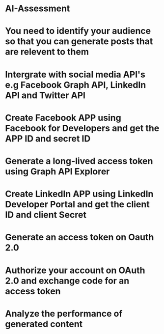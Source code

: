 # AI-Assessment
# You need to identify your audience so that you can generate posts that are relevent to them 
# Intergrate with social media API's e.g Facebook Graph API, LinkedIn API and Twitter API
# Create Facebook APP using Facebook for Developers and get the APP ID and secret ID
# Generate a long-lived access token using Graph API Explorer
# Create LinkedIn APP using LinkedIn Developer Portal and get the client ID and client Secret
# Generate an access token on Oauth 2.0
# Authorize your account on OAuth 2.0 and exchange code for an access token
# Analyze the performance of generated content
